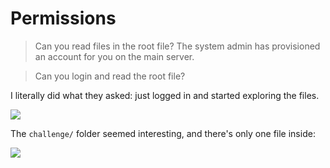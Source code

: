 # Permissions

> Can you read files in the root file? The system admin has provisioned an account for you on the main server.

> Can you login and read the root file?

I literally did what they asked: just logged in and started exploring the files.

![](https://i.imgur.com/zkFgIRg.png)

The `challenge/` folder seemed interesting, and there's only one file inside:

![](https://i.imgur.com/45akLUT.png)
